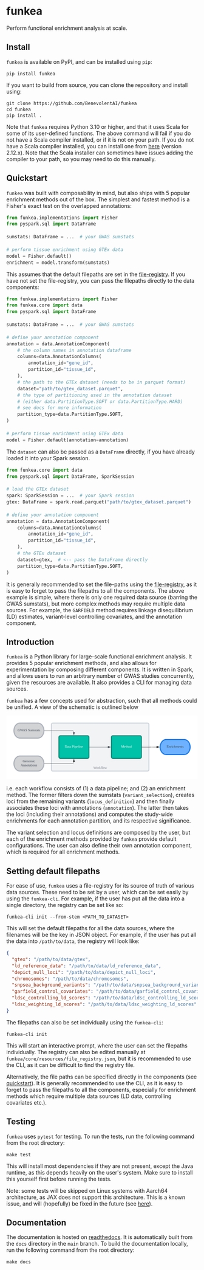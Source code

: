 # funkea

Perform functional enrichment analysis at scale.

## Install

`funkea` is available on PyPI, and can be installed using `pip`:

```shell
pip install funkea
```

If you want to build from source, you can clone the repository and install using:

```shell
git clone https://github.com/BenevolentAI/funkea
cd funkea
pip install .
```

Note that `funkea` requires Python 3.10 or higher, and that it uses Scala for some of its
user-defined functions. The above command will fail if you do not have a Scala compiler installed,
or if it is not on your path. If you do not have a Scala compiler installed, you can install one
from [here](https://www.scala-lang.org/download/) (version 2.12.x). Note that the Scala installer
can sometimes have issues adding the compiler to your path, so you may need to do this manually.

## Quickstart

`funkea` was built with composability in mind, but also ships with 5 popular enrichment methods out
of the box. The simplest and fastest method is a Fisher's exact test on the overlapped annotations:

```python
from funkea.implementations import Fisher
from pyspark.sql import DataFrame

sumstats: DataFrame = ...  # your GWAS sumstats

# perform tissue enrichment using GTEx data
model = Fisher.default()
enrichment = model.transform(sumstats)
```

This assumes that the default filepaths are set in the [file-registry](#setting-default-filepaths).
If you have not set the file-registry, you can pass the filepaths directly to the data components:

```python
from funkea.implementations import Fisher
from funkea.core import data
from pyspark.sql import DataFrame

sumstats: DataFrame = ...  # your GWAS sumstats

# define your annotation component
annotation = data.AnnotationComponent(
    # the column names in annotation dataframe
    columns=data.AnnotationColumns(
        annotation_id="gene_id",
        partition_id="tissue_id",
    ),
    # the path to the GTEx dataset (needs to be in parquet format)
    dataset="path/to/gtex_dataset.parquet",
    # the type of partitioning used in the annotation dataset
    # (either data.PartitionType.SOFT or data.PartitionType.HARD)
    # see docs for more information
    partition_type=data.PartitionType.SOFT,
)

# perform tissue enrichment using GTEx data
model = Fisher.default(annotation=annotation)
```

The `dataset` can also be passed as a `DataFrame` directly, if you have already loaded it into your
Spark session.

```python
from funkea.core import data
from pyspark.sql import DataFrame, SparkSession

# load the GTEx dataset
spark: SparkSession = ...  # your Spark session
gtex: DataFrame = spark.read.parquet("path/to/gtex_dataset.parquet")

# define your annotation component
annotation = data.AnnotationComponent(
    columns=data.AnnotationColumns(
        annotation_id="gene_id",
        partition_id="tissue_id",
    ),
    # the GTEx dataset
    dataset=gtex,  # <-- pass the DataFrame directly
    partition_type=data.PartitionType.SOFT,
)
```

It is generally recommended to set the file-paths using the
[file-registry](#setting-default-filepaths), as it is easy to forget to pass the filepaths to all
the components. The above example is simple, where there is only one required data source (barring
the GWAS sumstats), but more complex methods may require multiple data sources. For example, the
`GARFIELD` method requires linkage disequilibrium (LD) estimates, variant-level controlling
covariates, and the annotation component.

## Introduction

`funkea` is a Python library for large-scale functional enrichment analysis. It provides 5 popular
enrichment methods, and also allows for experimentation by composing different components. It is
written in Spark, and allows users to run an arbitrary number of GWAS studies concurrently, given
the resources are available. It also provides a CLI for managing data sources.

`funkea` has a few concepts used for abstraction, such that all methods could be unified. A view of
the schematic is outlined below

![schematic](docs/source/_static/schematic.png)

i.e. each workflow consists of (1) a data pipeline; and (2) an enrichment method. The former filters
down the sumstats (`variant_selection`), creates loci from the remaining variants
(`locus_definition`) and then finally associates these loci with annotations (`annotation`). The
latter then takes the loci (including their annotations) and computes the study-wide enrichments
for each annotation partition, and its respective significance.

The variant selection and locus definitions are composed by the user, but each of the enrichment
methods provided by `funkea` provide default configurations. The user can also define their own
annotation component, which is required for all enrichment methods.

## Setting default filepaths

For ease of use, `funkea` uses a file-registry for its source of truth of various data sources. These
need to be set by a user, which can be set easily by using the `funkea-cli`. For example, if the
user has put all the data into a single directory, the registry can be set like so:

```shell
funkea-cli init --from-stem <PATH_TO_DATASET>
```

This will set the default filepaths for all the data sources, where the filenames will be the key
in JSON object. For example, if the user has put all the data into `/path/to/data`, the registry
will look like:

```json
{
  "gtex": "/path/to/data/gtex",
  "ld_reference_data": "/path/to/data/ld_reference_data",
  "depict_null_loci": "/path/to/data/depict_null_loci",
  "chromosomes": "/path/to/data/chromosomes",
  "snpsea_background_variants": "/path/to/data/snpsea_background_variants",
  "garfield_control_covariates": "/path/to/data/garfield_control_covariates",
  "ldsc_controlling_ld_scores": "/path/to/data/ldsc_controlling_ld_scores",
  "ldsc_weighting_ld_scores": "/path/to/data/ldsc_weighting_ld_scores"
}
```

The filepaths can also be set individually using the `funkea-cli`:

```shell
funkea-cli init
```

This will start an interactive prompt, where the user can set the filepaths individually. The
registry can also be edited manually at
`funkea/core/resources/file_registry.json`, but it is recommended to use the CLI, as it can be
difficult to find the registry file.

Alternatively, the file paths can be specified directly in the components
(see [quickstart](#quickstart)). It is generally recommended to use the CLI, as it is easy to forget
to pass the filepaths to all the components, especially for enrichment methods which require
multiple data sources (LD data, controlling covariates etc.).

## Testing

`funkea` uses `pytest` for testing. To run the tests, run the following command from the root
directory:

```shell
make test
```

This will install most dependencies if they are not present, except the Java runtime, as this
depends heavily on the user's system. Make sure to install this yourself first before running the
tests.

Note: some tests will be skipped on Linux systems with Aarch64 architecture, as JAX does not support
this architecture. This is a known issue, and will (hopefully) be fixed in the future (see
[here](https://github.com/google/jax/issues/7097)).

## Documentation

The documentation is hosted on [readthedocs](https://funkea.readthedocs.io/en/latest/). It is
automatically built from the `docs` directory in the `main` branch. To build the documentation
locally, run the following command from the root directory:

```shell
make docs
```
